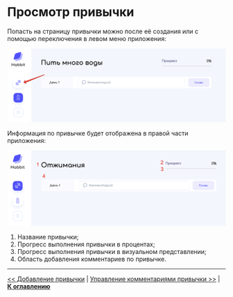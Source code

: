 # Просмотр привычки

Попасть на страницу привычки можно после её создания или с помощью переключения в левом меню приложения:

![](img/01.png)

Информация по привычке будет отображена в правой части приложения:

![](img/02.png)

1) Название привычки;
2) Прогресс выполнения привычки в процентах;
3) Прогресс выполнения привычки в визуальном представлении;
4) Область добавления комментариев по привычке.

---

[<< Добавление привычки](../03-add-habbit/README.md) | [Управление комментариями привычки >>](../05-manage-habbit-comments/README.md) | [**К оглавлению**](../README.md)